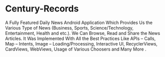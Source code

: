 # Century-Records

A Fully Featured Daily News Android Application Which Provides Us the
Various Type of News (Business, Sports, Science/Technology, Entertainment, Health and etc.). We
Can Browse, Read and Share the News Articles. It Was Implemented With All the Best Practices Like
APIs – Calls, Map – Intents, Image – Loading/Processing, Interactive UI, RecyclerViews, CardViews,
WebViews, Usage of Various Choosers and Many More .
